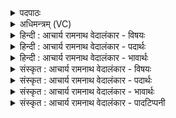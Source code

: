 <details><summary>पदपाठः</summary>

प꣡व꣢꣯स्व। सो꣣म। महे꣢। द꣡क्षा꣢꣯य। अ꣡श्वः꣢꣯। न। नि꣣क्तः꣢। वा꣣जी꣢। ध꣡ना꣢꣯य। ४३०।
</details>

<details><summary>अधिमन्त्रम् (VC)</summary>

- पवमानः सोमः
- ऋण0त्रसदस्यू
- द्विपदा विराट् पङ्क्तिः
- पञ्चमः
- ऐन्द्रं काण्डम्
</details>

<details><summary>हिन्दी : आचार्य रामनाथ वेदालंकार - विषयः</summary>

अगले मन्त्र में पुनः परमेश्वर और राजा से प्रार्थना की गयी है।
</details>

<details><summary>हिन्दी : आचार्य रामनाथ वेदालंकार - पदार्थः</summary>

पदार्थान्वयभाषाः -  हे (सोम) रसागार परमेश्वर और राजन् ! (अश्वः न) अग्नि, बादल वा सूर्य के समान (निक्तः) शुद्ध, शुद्ध गुण-कर्म-स्वभाववाले और (वाजी) बलवान् आप (महे) महान् (दक्षाय) बल के लिए तथा (धनाय) धन के लिए (पवस्व) हमें पवित्र कीजिए ॥४॥ इस मन्त्र में उपमालङ्कार तथा अर्थश्लेषालङ्कार है ॥४॥
</details>

<details><summary>हिन्दी : आचार्य रामनाथ वेदालंकार - भावार्थः</summary>

भावार्थभाषाः -  परमेश्वर के समान राजा भी स्वयं शुद्ध आचरणवाला होकर सबके आचरण को पवित्र करे। वही बल और धन सबका उपकारक होता है, जो पवित्रता के साथ तथा पवित्र साधनों से कमाया जाता है ॥४॥
</details>

<details><summary>संस्कृत : आचार्य रामनाथ वेदालंकार - विषयः</summary>

अथ पुनः परमेश्वरं राजानं च प्रार्थयते।
</details>

<details><summary>संस्कृत : आचार्य रामनाथ वेदालंकार - पदार्थः</summary>

पदार्थान्वयभाषाः -  हे (सोम) रसागार परमेश्वर राजन् वा ! (अश्वः२ न) अग्निरिव, पर्जन्य इव, सूर्य इव वा (निक्तः) शुद्धः, शुद्धगुणकर्मस्वभावः। णिजिर् शौचपोषणयोः, भावे क्तः। (वाजी) बलवांश्च त्वम् (महे) महते (दक्षाय) बलाय, (धनाय) ऐश्वर्याय च (पवस्व) अस्मान् पुनीहि ॥४॥ अत्रोपमालङ्कारोऽर्थश्लेषश्च ॥४॥
</details>

<details><summary>संस्कृत : आचार्य रामनाथ वेदालंकार - भावार्थः</summary>

भावार्थभाषाः -  परमेश्वर इव नृपतिरपि स्वयं शुद्धाचारः सन् सर्वेषामाचरणं पवित्रं कुर्यात्। तदेव बलं धनञ्च सर्वोपकारकं जायते यत् पवित्रतापूर्वकं पवित्रसाधनैश्च समर्जितं भवति ॥४॥
</details>

<details><summary>संस्कृत : आचार्य रामनाथ वेदालंकार - पादटिप्पनी</summary>

टिप्पणी:   १. ऋ० ९।१०९।१०, ‘महे’ इत्यत्र ‘क्रत्वे’ इति पाठः। साम० १३३२। २. वेदेऽग्निः पर्जन्यः सूर्यश्च अश्वनाम्ना व्यपदिष्टाः। यथा, ऋ० १०।१८८।१, ५।८३।६, ७।७७।३।
</details>